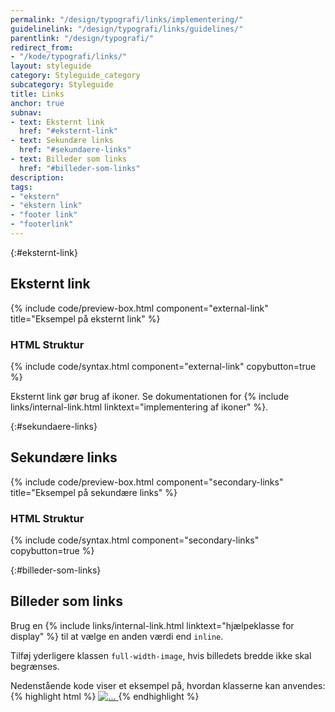 ```yaml
---
permalink: "/design/typografi/links/implementering/"
guidelinelink: "/design/typografi/links/guidelines/"
parentlink: "/design/typografi/"
redirect_from:
- "/kode/typografi/links/"
layout: styleguide
category: Styleguide_category
subcategory: Styleguide
title: Links
anchor: true
subnav:
- text: Eksternt link
  href: "#eksternt-link"
- text: Sekundære links
  href: "#sekundaere-links"
- text: Billeder som links
  href: "#billeder-som-links"
description:
tags:
- "ekstern"
- "ekstern link"
- "footer link"
- "footerlink"
---
```


{:#eksternt-link}
## Eksternt link

{% include code/preview-box.html component="external-link" title="Eksempel på eksternt link" %}

### HTML Struktur

{% include code/syntax.html component="external-link" copybutton=true %}

Eksternt link gør brug af ikoner. Se dokumentationen for {% include links/internal-link.html linktext="implementering af ikoner" %}.

{:#sekundaere-links}
## Sekundære links

{% include code/preview-box.html component="secondary-links" title="Eksempel på sekundære links" %}

### HTML Struktur

{% include code/syntax.html component="secondary-links" copybutton=true %}

{:#billeder-som-links}
## Billeder som links

Brug en {% include links/internal-link.html linktext="hjælpeklasse for display" %} til at vælge en anden værdi end `inline`.

Tilføj yderligere klassen `full-width-image`, hvis billedets bredde ikke skal begrænses.

Nedenstående kode viser et eksempel på, hvordan klasserne kan anvendes:
{% highlight html %}
<a href="#" class="d-block full-width-image">
  <img src="..." alt="...">
</a>
{% endhighlight %}